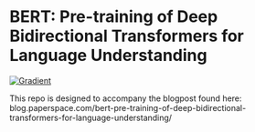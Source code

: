 # BERT: Pre-training of Deep Bidirectional Transformers for Language Understanding

[![Gradient](https://assets.paperspace.io/img/gradient-badge.svg)](https://console.paperspace.com/github/gradient-ai/BERT-tutorial/blob/main/BERT.ipynb?machine=Free-GPU)

This repo is designed to accompany the blogpost found here: blog.paperspace.com/bert-pre-training-of-deep-bidirectional-transformers-for-language-understanding/
